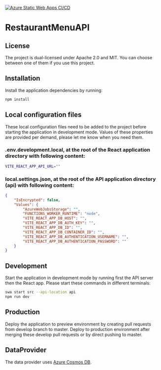 [![Azure Static Web Apps CI/CD](https://github.com/pson246/RestaurantMenuAPI/actions/workflows/azure-static-web-apps-victorious-glacier-0540dc403.yml/badge.svg?branch=master)](https://github.com/pson246/RestaurantMenuAPI/actions/workflows/azure-static-web-apps-victorious-glacier-0540dc403.yml)

# RestaurantMenuAPI

## License

The project is dual-licensed under Apache 2.0 and MIT.
You can choose between one of them if you use this project.

## Installation

Install the application dependencies by running:

```sh
npm install
```

## Local configuration files

These local configuration files need to be added to the project before starting the application in development mode. Values of these properties are provided per demand, please let me know when you need them.

### .env.development.local, at the root of the React application directory with following content:

```sh
VITE_REACT_APP_API_URL=""
```

### local.settings.json, at the root of the API application directory (api) with following content:

```json
{
    "IsEncrypted": false,
    "Values": {
        "AzureWebJobsStorage": "",
        "FUNCTIONS_WORKER_RUNTIME": "node",
        "VITE_REACT_APP_DB_HOST": "",
        "VITE_REACT_APP_DB_AUTH_KEY": "",
        "VITE_REACT_APP_DB_ID": "",
        "VITE_REACT_APP_DB_CONTAINER_ID": "",
        "VITE_REACT_APP_DB_AUTHENTICATION_USERNAME": "",
        "VITE_REACT_APP_DB_AUTHENTICATION_PASSWORD": ""
    }
}
```

## Development

Start the application in development mode by running first the API server then the React app. Please start these commands in different terminals:

```sh
swa start src --api-location api
npm run dev
```

## Production

Deploy the application to preview environment by creating pull requests from develop branch to master. Deploy to production environment after merging these develop pull requests or by direct pushing to master.

## DataProvider

The data provider uses [Azure Cosmos DB](https://azure.microsoft.com/en-us/products/cosmos-db/).
